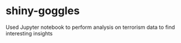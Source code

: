 # shiny-goggles
Used Jupyter  notebook to perform analysis on terrorism data to find interesting insights 
